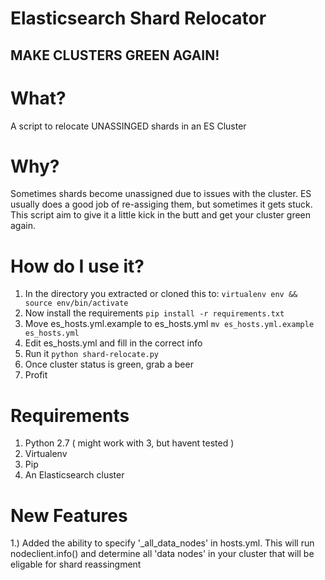 # Elasticsearch Shard Relocator
## MAKE CLUSTERS GREEN AGAIN!

# What?

A script to relocate UNASSINGED shards in an ES Cluster

# Why?

Sometimes shards become unassigned due to issues with the cluster.  ES usually does a good job of re-assiging them, but sometimes it gets stuck.  This script aim to give it a little kick in the butt and get your cluster green again.

# How do I use it?
1. In the directory you extracted or cloned this to:
```virtualenv env && source env/bin/activate```
2. Now install the requirements
```pip install -r requirements.txt```
3. Move es_hosts.yml.example to es_hosts.yml
```mv es_hosts.yml.example es_hosts.yml```
4. Edit es_hosts.yml and fill in the correct info
5. Run it
```python shard-relocate.py```
6. Once cluster status is green, grab a beer
7. Profit


# Requirements
1. Python 2.7 ( might work with 3, but havent tested )
2. Virtualenv
3. Pip
4. An Elasticsearch cluster

# New Features
1.) Added the ability to specify '_all_data_nodes' in hosts.yml.  This will run nodeclient.info() and determine all 'data nodes' in your cluster that will be eligable for shard reassingment

